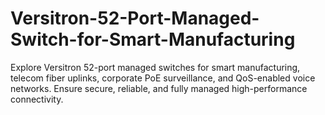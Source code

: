# Versitron-52-Port-Managed-Switch-for-Smart-Manufacturing
Explore Versitron 52-port managed switches for smart manufacturing, telecom fiber uplinks, corporate PoE surveillance, and QoS-enabled voice networks. Ensure secure, reliable, and fully managed high-performance connectivity.
